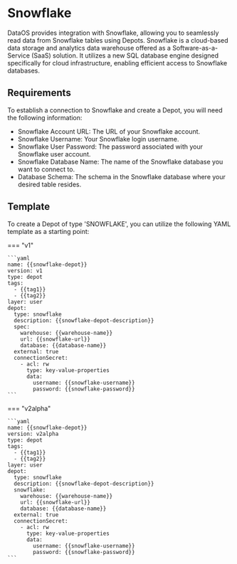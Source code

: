 # Snowflake

DataOS provides integration with Snowflake, allowing you to seamlessly read data from Snowflake tables using Depots. Snowflake is a cloud-based data storage and analytics data warehouse offered as a Software-as-a-Service (SaaS) solution. It utilizes a new SQL database engine designed specifically for cloud infrastructure, enabling efficient access to Snowflake databases.

## Requirements

To establish a connection to Snowflake and create a Depot, you will need the following information:

- Snowflake Account URL: The URL of your Snowflake account.
- Snowflake Username: Your Snowflake login username.
- Snowflake User Password: The password associated with your Snowflake user account.
- Snowflake Database Name: The name of the Snowflake database you want to connect to.
- Database Schema: The schema in the Snowflake database where your desired table resides.

## Template

To create a Depot of type 'SNOWFLAKE', you can utilize the following YAML template as a starting point:

=== "v1"

    ```yaml
    name: {{snowflake-depot}}
    version: v1
    type: depot
    tags:
      - {{tag1}}
      - {{tag2}}
    layer: user
    depot:
      type: snowflake
      description: {{snowflake-depot-description}}
      spec:
        warehouse: {{warehouse-name}}
        url: {{snowflake-url}}
        database: {{database-name}}
      external: true
      connectionSecret:
        - acl: rw
          type: key-value-properties
          data:
            username: {{snowflake-username}}
            password: {{snowflake-password}}
    ```
=== "v2alpha"

    ```yaml
    name: {{snowflake-depot}}
    version: v2alpha
    type: depot
    tags:
      - {{tag1}}
      - {{tag2}}
    layer: user
    depot:
      type: snowflake
      description: {{snowflake-depot-description}}
      snowflake:
        warehouse: {{warehouse-name}}
        url: {{snowflake-url}}
        database: {{database-name}}
      external: true
      connectionSecret:
        - acl: rw
          type: key-value-properties
          data:
            username: {{snowflake-username}}
            password: {{snowflake-password}}
    ```